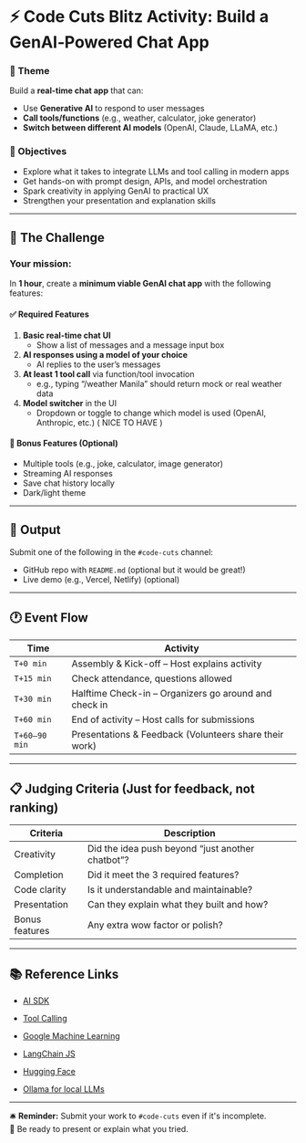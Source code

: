 # ⚡ Code Cuts Blitz Activity: Build a GenAI‑Powered Chat App

### 🧠 Theme
Build a **real-time chat app** that can:
- Use **Generative AI** to respond to user messages
- **Call tools/functions** (e.g., weather, calculator, joke generator)
- **Switch between different AI models** (OpenAI, Claude, LLaMA, etc.)

### 🎯 Objectives
- Explore what it takes to integrate LLMs and tool calling in modern apps
- Get hands-on with prompt design, APIs, and model orchestration
- Spark creativity in applying GenAI to practical UX
- Strengthen your presentation and explanation skills

---

## 🧩 The Challenge

### Your mission:  
In **1 hour**, create a **minimum viable GenAI chat app** with the following features:

#### ✅ Required Features
1. **Basic real-time chat UI**
   - Show a list of messages and a message input box
2. **AI responses using a model of your choice**
   - AI replies to the user’s messages
3. **At least 1 tool call** via function/tool invocation
   - e.g., typing “/weather Manila” should return mock or real weather data
4. **Model switcher** in the UI
   - Dropdown or toggle to change which model is used (OpenAI, Anthropic, etc.) ( NICE TO HAVE )

#### 🔧 Bonus Features (Optional)
- Multiple tools (e.g., joke, calculator, image generator)
- Streaming AI responses
- Save chat history locally
- Dark/light theme

---

## 🧪 Output

Submit one of the following in the `#code-cuts` channel:
- GitHub repo with `README.md` (optional but it would be great!)
- Live demo (e.g., Vercel, Netlify) (optional)

---

## 🕐 Event Flow

| Time          | Activity |
|---------------|----------|
| `T+0 min`     | Assembly & Kick-off – Host explains activity |
| `T+15 min`    | Check attendance, questions allowed |
| `T+30 min`    | Halftime Check-in – Organizers go around and check in |
| `T+60 min`    | End of activity – Host calls for submissions |
| `T+60–90 min` | Presentations & Feedback (Volunteers share their work) |

---

## 📋 Judging Criteria (Just for feedback, not ranking)

| Criteria | Description |
|----------|-------------|
| Creativity | Did the idea push beyond “just another chatbot”? |
| Completion | Did it meet the 3 required features? |
| Code clarity | Is it understandable and maintainable? |
| Presentation | Can they explain what they built and how? |
| Bonus features | Any extra wow factor or polish? |

---

## 📚 Reference Links
- [AI SDK](https://ai-sdk.dev/docs/introduction)
- [Tool Calling](https://ai-sdk.dev/docs/foundations/tools)
- [Google Machine Learning](https://developers.google.com/machine-learning/gan/gan_structure)
- [LangChain JS](https://js.langchain.com/docs/)

- [Hugging Face](https://huggingface.co/models)
- [Ollama for local LLMs](https://ollama.com/)

---

🛎️ **Reminder:** Submit your work to `#code-cuts` even if it's incomplete.  
🎤 Be ready to present or explain what you tried.

